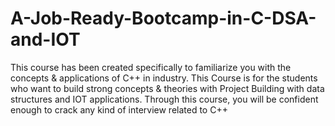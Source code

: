 # A-Job-Ready-Bootcamp-in-C-DSA-and-IOT
This course has been created specifically to familiarize you with the concepts &amp; applications of C++ in industry. This Course is for the students who want to build strong concepts &amp; theories with Project Building with data structures and IOT applications. Through this course, you will be confident enough to crack any kind of interview related to C++

